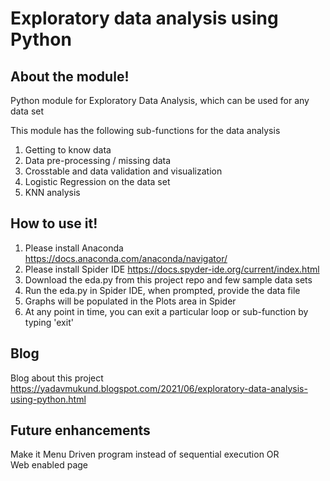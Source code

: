 # Exploratory data analysis using Python

## About the module!

Python module for Exploratory Data Analysis, which can be used for any data set

This module has the following sub-functions for the data analysis

 1. Getting to know data
 2. Data pre-processing / missing data
 3. Crosstable and data validation and visualization
 4. Logistic Regression on the data set
 5. KNN analysis

## How to use it!

1) Please install Anaconda https://docs.anaconda.com/anaconda/navigator/
2) Please install Spider IDE https://docs.spyder-ide.org/current/index.html
3) Download the eda.py from this project repo and few sample data sets
4) Run the eda.py in Spider IDE, when prompted, provide the data file
5) Graphs will be populated in the Plots area in Spider
6) At any point in time, you can exit a particular loop or sub-function by typing 'exit'

## Blog
Blog about this project https://yadavmukund.blogspot.com/2021/06/exploratory-data-analysis-using-python.html

## Future enhancements

Make it Menu Driven program instead of sequential execution
 OR  
Web enabled page 

